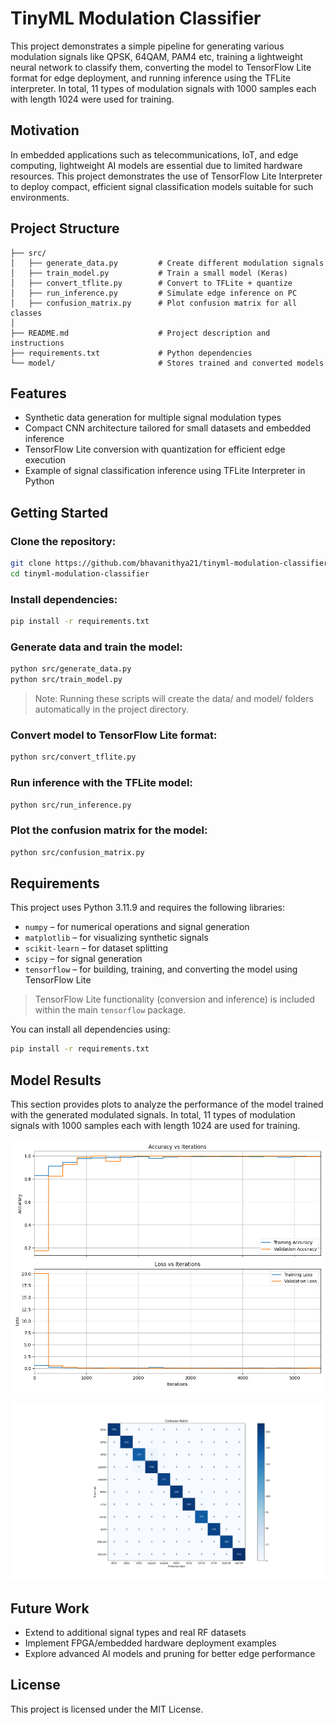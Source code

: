 # TinyML Modulation Classifier

This project demonstrates a simple pipeline for generating various modulation signals like QPSK, 64QAM, PAM4 etc, training a lightweight neural network to classify them, converting the model to TensorFlow Lite format for edge deployment, and running inference using the TFLite interpreter. In total, 11 types of modulation signals with 1000 samples each with length 1024 were used for training.

## Motivation

In embedded applications such as telecommunications, IoT, and edge computing, lightweight AI models are essential due to limited hardware resources. This project demonstrates the use of TensorFlow Lite Interpreter to deploy compact, efficient signal classification models suitable for such environments.

## Project Structure

```
├── src/  
│   ├── generate_data.py         # Create different modulation signals  
│   ├── train_model.py           # Train a small model (Keras)  
│   ├── convert_tflite.py        # Convert to TFLite + quantize  
│   ├── run_inference.py         # Simulate edge inference on PC  
│   ├── confusion_matrix.py      # Plot confusion matrix for all classes
│  
├── README.md                    # Project description and instructions  
├── requirements.txt             # Python dependencies  
└── model/                       # Stores trained and converted models  
```

## Features

- Synthetic data generation for multiple signal modulation types
- Compact CNN architecture tailored for small datasets and embedded inference
- TensorFlow Lite conversion with quantization for efficient edge execution
- Example of signal classification inference using TFLite Interpreter in Python

## Getting Started

### Clone the repository:
```bash
git clone https://github.com/bhavanithya21/tinyml-modulation-classifier.git
cd tinyml-modulation-classifier
```
### Install dependencies:
```bash
pip install -r requirements.txt
```
### Generate data and train the model:
```bash
python src/generate_data.py
python src/train_model.py
```
> Note: Running these scripts will create the data/ and model/ folders automatically in the project directory.

### Convert model to TensorFlow Lite format:
```bash
python src/convert_tflite.py
```
### Run inference with the TFLite model:
```bash
python src/run_inference.py
```
### Plot the confusion matrix for the model:
```bash
python src/confusion_matrix.py
```
## Requirements

This project uses Python 3.11.9 and requires the following libraries:

- `numpy` – for numerical operations and signal generation
- `matplotlib` – for visualizing synthetic signals
- `scikit-learn` – for dataset splitting
- `scipy` – for signal generation
- `tensorflow` – for building, training, and converting the model using TensorFlow Lite
> TensorFlow Lite functionality (conversion and inference) is included within the main `tensorflow` package.

You can install all dependencies using:

```bash
pip install -r requirements.txt
```

## Model Results

This section provides plots to analyze the performance of the model trained with the generated modulated signals. In total, 11 types of modulation signals with 1000 samples each with length 1024 are used for training.

![Training Progress](figures/Accuracy_loss_vs_Iterations.png)

![Confusion Matrix for Test Data](figures/Confusion_Matrix.png)

## Future Work

- Extend to additional signal types and real RF datasets
- Implement FPGA/embedded hardware deployment examples
- Explore advanced AI models and pruning for better edge performance

## License

This project is licensed under the MIT License.
